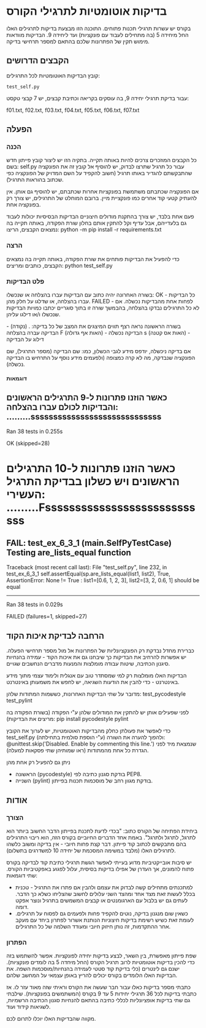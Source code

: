 ﻿# בדיקות אוטומטיות לתרגילי הקורס

בקורס יש עשרות תרגילי תכנות פתוחים. התוכנה הזו מבצעת בדיקות לתרגילים האלו החל מיחידה 5 (בה מתחילים לעבוד עם פונקציות) ועד ליחידה 9. הבדיקות מוודאות מימוש תקין של הפתרונות שלכם בהתאם למספר תרחישי בדיקה. 

## הקבצים הדרושים

קובץ הבדיקות האוטומטיות לכל התרגילים:

`test_self.py`

עבור בדיקת תרגילי יחידה 9, בה עוסקים בקריאה וכתיבת קבצים, יש 7 קבצי טקסט:

f01.txt, f02.txt, f03.txt, f04.txt, f05.txt, f06.txt, f07.txt

## הפעלה

### הכנה

כל הקבצים המוזכרים צרכים להיות באותה תקייה.
בתקיה הזו יש ליצור קובץ פייתון חדש בשם:
self.py
עבור כל תרגיל שתרצו לבדוק, יש להוסיף אל קובץ זה את הפונקציה שהתבקשתם להגדיר באותו תרגיל (חשוב להקפיד על השם המדויק של הפונקציה כפי שכתוב בהוראות התרגיל).

אם הפונקציה שכתבתם משתמשת בפונקציות אחרות שכתבתם, יש להוסיף גם אותן. אין להעתיק קטעי קוד אחרים כמו פונקציית מיין.
ברובם המוחלט של התרגילים, יש צורך רק בפונקציה אחת.

פעם אחת בלבד, יש צורך בהתקנת מודולים חיצוניים
הבדיקות הבסיסיות יכולות לעבוד גם בלעדייהם, אבל עדיף וקל להתקין אותם
בחלון שורת הפקודה, באותה תקייה בה נמצאים הקבצים, הריצו:
python -m pip install -r requirements.txt

### הרצה

כדי להפעיל את הבדיקות פותחים את שורת הפקודה, באותה תקייה בה נמצאים הקבצים, כותבים ומריצים:
python test_self.py

### פלט הבדיקות

בשורה האחרונה יהיה כתוב עם הבדיקות עברו בהצלחה או שנכשלו:
OK - כל הבדיקות עברו בהצלחה, או שדלגו על חלק מהן.
FAILED - לפחות אחת מהבדיקות נכשלה.
אם לא כל התרגילים נבדקו בהצלחה, בהבמשך שורה זו בתוך סוגריים יכתבו כמויות הבדיקות שנכשלו ו/או דילגו עליהן.

בשורה הראשונה נראה רצף תווים המיצגים את המצב של כל בדיקה:
. (נקודה) - הבדיקה עברה בהצלחה
F (האות אף גדולה) - הבדיקה נכשלה
s (האות אס קטנה) - דילוג על הבדיקה 

אם בדיקה ניכשלה, יודפס מידע לגבי הכשלון, כמו: שם הבדיקה (מספר התרגיל), שם הפונקציה שנבדקה, מה לא קרה כמצופה (ולפעמים מידע נוסף על התרחיש בו הבדיקה נכשלה).

#### דוגמאות

כאשר הוזנו פתרונות ל-9 התרגילים הראשונים והבדיקות לכולם עברו בהצלחה:
.........sssssssssssssssssssssssssssss
----------------------------------------------------------------------
Ran 38 tests in 0.255s

OK (skipped=28)


כאשר הוזנו פתרונות ל-10 התרגילים הראשונים ויש כשלון בבדיקת התרגיל העשירי:
.........Fssssssssssssssssssssssssssss
======================================================================
FAIL: test_ex_6_3_1 (__main__.SelfPyTestCase)
Testing are_lists_equal function
----------------------------------------------------------------------
Traceback (most recent call last):
  File "test_self.py", line 232, in test_ex_6_3_1
    self.assertEqual(sp.are_lists_equal(list1, list2), True,
AssertionError: None != True : list1=[0.6, 1, 2, 3], list2=[3, 2, 0.6, 1] should be equal

----------------------------------------------------------------------
Ran 38 tests in 0.029s

FAILED (failures=1, skipped=27)


## הרחבה לבדיקת איכות הקוד

כברירת מחדל נבדקת רק הפונקציונליות של הפתרונות אל מול מספר תרחישי הפעלה. 
יש אפשרות להרחיב את הבדיקות כך שיבחנו גם את איכות הקוד - עמידה בהנחיות סיגנון הכתיבה, שיטות עבודה מומלצות והמנעות מדברים הנחשבים שגויים.

הבדיקות האלו מומלצות רק למי שמסתדר טוב עם אנגלית ולימוד עצמי מתוך מידע באינטרנט - כדי להבין את הודעות השגיאה, יש לחפש את משמעותן באינטרנט.

מדובר על שתי הבדיקות האחרונות, כששמות המתודות שלהן:
test_pycodestyle
test_pylint

לפני שפעילים אותן יש להתקין את המודולים שלהן ע"י הפקודה (בשורת הפקודה בה מריצים את הבדיקות):
pip install pycodestyle pylint

כדי לאפשר את פעולתן כחלק מהבדיקות האוטומטיות, יש לערוך את הקובץ
test_self.py
ולהפוך להערה את השורה (ע"י הוספת סולמית בתחילתה):
@unittest.skip('Disabled. Enable by commenting this line.')
שנמצאת מיד לפני הגדרת כל אחת מהמתודות (ראו שמותיהן שתי פסקאות למעלה).

ניתן גם להפעיל רק אחת מהן 
- הראשונה (pycodestyle) בודקת סגנון כתיבה לפי PEP8.
- השנייה (pylint) בודקת מגוון רחב של מוסכמות תכנות בפייתון.


## אודות

### הצורך

ביחידת הפתיחה של הקורס כתוב: "בכדי לדעת לתכנת בפייתון הדבר החשוב ביותר הוא לתרגל, לתרגל ולתרגל". באמת אחד הדברים החיוביים בקורס הזה, הוא ריבוי התרגילים בהם מתבקשים לכתוב קוד פייתון. דבר קצת פחות חיובי - אין בדיקה ומשוב כלשהו לתרגילים האלו (מלבד במשימה המסכמת של יחידה 10 למשדרגים בתשלום).

יש סיבות אובייקטיביות מדוע בעייתי לאפשר הגשת תרגילי כתיבת קוד לבדיקה בקורס פתוח להמונים, אך העדרן של אפילו בדיקות בסיסית, עלול לפגוע באפקטיביות הקורס. שתי דוגמאות:
* למתכנתים מתחילים קשה לבדוק את עצמם ולהבין אם פתרו את התרגיל - טכנית בכלל לעשות זאת מצד אחד ומהצד השני עלולים לחשוב שהצליחו כשלא כך הדבר. לעתים גם יש בלבול עם הארגומנטים או קבצים המשמשים בתרגיל ונוצר אפקט דומה.
* כשאין שום מנגנון בדיקה, נוטים להקפיד פחות ולפעמים גם לפסוח על תרגילים. לעומת זאת כשיש רשימת בדיקות חיצוניות הנותנת אשרור לפתרון ביחד עם מעקב אחר ההתקדמות, זה נותן חיזוק חיובי ומעודד השלמה של כל התרגילים.

### הפתרון

שפת פייתון מאפשרת, בין השאר, לבצע בדיקות יחידה לפונקציות. אפשר להשתמש בזה כדי להכין בדיקות אוטומטיות לרוב תרגיל הקורס (החל מיחדה 5 בה לומדים פונקציות). ישנם גם לינטרים (כלי בדיקת קוד סטטי לעמידה בהנחיות/מוסכמות השפה. את הבדיקות האלו הלומדים בקורס יכולים להריץ באופן עצמאי על המחשב שלהם.

כתבתי מספר בדיקות כאלו עבור חבר שעשה את הקורס וראיתי שזה מאוד עזר לו. אז כתבתי בדיקות לכל 36 תרגילי יחידות 5 עד 9 בקורס (המשתמשים בפונקציות). שילבתי גם שתי בדיקות אופציונליות לכללי כתיבה בהתאם להנחיות סגנון הכתיבה הרשמיות, לשגיאות קידוד ועוד.

מקווה שהבדיקות האלו יוכלו לתרום לכם.
